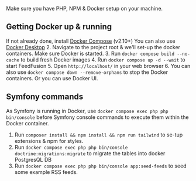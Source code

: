 Make sure you have PHP, NPM & Docker setup on your machine. 

## Getting Docker up & running
If not already done, install [Docker Compose](https://docs.docker.com/compose/install/) (v2.10+) You can also use [Docker Desktop](https://www.docker.com/products/docker-desktop/)
2. Navigate to the project root & we'll set-up the docker containers. Make sure Docker is started.
3. Run `docker compose build --no-cache` to build fresh Docker images
4. Run `docker compose up -d --wait` to start FeedFusion
5. Open `http://localhost/` in your web browser
6. You can also use  `docker compose down --remove-orphans` to stop the Docker containers. Or you can use Docker UI.

## Symfony commands
As Symfony is running in Docker, use `docker compose exec php php bin/console` before Symfony console commands to execute them within the Docker container.

1. Run `composer install && npm install && npm run tailwind` to se-tup extensions & npm for styles.
2. Run `docker compose exec php php bin/console doctrine:migrations:migrate` to migrate the tables into docker PostgresQL DB
3. Run `docker compose exec php php bin/console app:seed-feeds` to seed some example RSS feeds.
